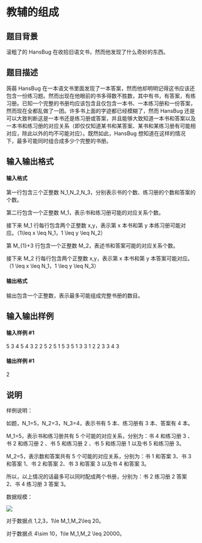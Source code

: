 
# 教辅的组成
## 题目背景
滚粗了的 HansBug 在收拾旧语文书，然而他发现了什么奇妙的东西。

## 题目描述
蒟蒻 HansBug 在一本语文书里面发现了一本答案，然而他却明明记得这书应该还包含一份练习题。然而出现在他眼前的书多得数不胜数，其中有书，有答案，有练习册。已知一个完整的书册均应该包含且仅包含一本书、一本练习册和一份答案，然而现在全都乱做了一团。许多书上面的字迹都已经模糊了，然而 HansBug 还是可以大致判断这是一本书还是练习册或答案，并且能够大致知道一本书和答案以及一本书和练习册的对应关系（即仅仅知道某书和某答案、某书和某练习册有可能相对应，除此以外的均不可能对应）。既然如此，HansBug 想知道在这样的情况下，最多可能同时组合成多少个完整的书册。


## 输入输出格式
#### 输入格式

第一行包含三个正整数 N_1,N_2,N_3，分别表示书的个数、练习册的个数和答案的个数。

第二行包含一个正整数 M_1，表示书和练习册可能的对应关系个数。

接下来 M_1 行每行包含两个正整数 x,y，表示第 x 本书和第 y 本练习册可能对应。（1\leq x \leq N_1，1 \leq y \leq N_2）

第 M_{1}+3 行包含一个正整数 M_2，表述书和答案可能的对应关系个数。

接下来 M_2 行每行包含两个正整数 x,y，表示第 x 本书和第 y 本答案可能对应。（1 \leq x \leq N_1，1 \leq y \leq N_3）

#### 输出格式

输出包含一个正整数，表示最多可能组成完整书册的数目。

## 输入输出样例
#### 输入样例 #1
5 3 4
5
4 3
2 2
5 2
5 1
5 3
5
1 3
3 1
2 2
3 3
4 3

#### 输出样例 #1
2
## 说明
样例说明：

如题，N_1=5，N_2=3，N_3=4，表示书有 5 本、练习册有 3 本、答案有 4 本。

M_1=5，表示书和练习册共有 5 个可能的对应关系，分别为：书 4 和练习册 3 、书 2 和练习册 2 、书 5 和练习册 2 、书 5 和练习册 1 以及书 5 和练习册 3。

M_2=5，表示数和答案共有 5 个可能的对应关系，分别为：书 1 和答案 3、书 3 和答案 1、书 2 和答案 2、书 3 和答案 3 以及书 4 和答案 3。

所以，以上情况的话最多可以同时配成两个书册，分别为：书 2 练习册 2 答案 2、书 4 练习册 3 答案 3。


数据规模：

![](https://cdn.luogu.com.cn/upload/image_hosting/srj2v9um.png)

对于数据点 1,2,3，1\le M_1,M_2\leq 20。

对于数据点 4\sim 10，1\le M_1,M_2 \leq 20000。

